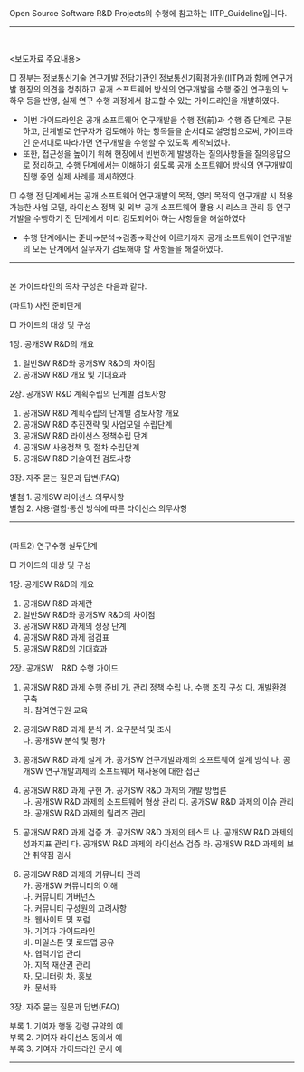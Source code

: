 Open Source Software R&D Projects의 수행에 참고하는 IITP_Guideline입니다. 
<hr>
<br>

<보도자료 주요내용>

□ 정부는 정보통신기술 연구개발 전담기관인 정보통신기획평가원(IITP)과 함께 연구개발 현장의 의견을 청취하고 공개 소프트웨어 방식의 연구개발을 수행 중인 연구원의 노하우 등을 반영, 실제 연구 수행 과정에서 참고할 수 있는 가이드라인을 개발하였다.

- 이번 가이드라인은 공개 소프트웨어 연구개발을 수행 전(前)과 수행 중 단계로 구분하고, 단계별로 연구자가 검토해야 하는 항목들을 순서대로 설명함으로써, 가이드라인 순서대로 따라가면 연구개발을 수행할 수 있도록 제작되었다.
 - 또한, 접근성을 높이기 위해 현장에서 빈번하게 발생하는 질의사항들을 질의응답으로 정리하고, 수행 단계에서는 이해하기 쉽도록 공개 소프트웨어 방식의 연구개발이 진행 중인 실제 사례를 제시하였다.

□ 수행 전 단계에서는 공개 소프트웨어 연구개발의 목적, 영리 목적의 연구개발 시 적용 가능한 사업 모델, 라이선스 정책 및 외부 공개 소프트웨어 활용 시 리스크 관리 등 연구개발을 수행하기 전 단계에서 미리 검토되어야 하는 사항들을 해설하였다
 - 수행 단계에서는 준비→분석→검증→확산에 이르기까지 공개 소프트웨어 연구개발의 모든 단계에서 실무자가 검토해야 할 사항들을 해설하였다.
 
<hr>
<br>
본 가이드라인의 목차 구성은 다음과 같다.
  
(파트1) 사전 준비단계

□ 가이드의 대상 및 구성

1장. 공개SW R&D의 개요
  1. 일반SW R&D와 공개SW R&D의 차이점
  2. 공개SW R&D 개요 및 기대효과

2장. 공개SW R&D 계획수립의 단계별 검토사항
  1. 공개SW R&D 계획수립의 단계별 검토사항 개요
  2. 공개SW R&D 추진전략 및 사업모델 수립단계
  3. 공개SW R&D 라이선스 정책수립 단계
  4. 공개SW 사용정책 및 절차 수립단계	
  5. 공개SW R&D 기술이전 검토사항	

3장. 자주 묻는 질문과 답변(FAQ)	

별첨 1. 공개SW 라이선스 의무사항	
별첨 2. 사용·결합·통신 방식에 따른 라이선스 의무사항

<hr>
<br>
(파트2) 연구수행 실무단계

□ 가이드의 대상 및 구성

1장. 공개SW R&D의 개요
  1. 공개SW R&D 과제란
  2. 일반SW R&D와 공개SW R&D의 차이점
  3. 공개SW R&D 과제의 성장 단계
  4. 공개SW R&D 과제 점검표
  5. 공개SW R&D의 기대효과

2장. 공개SW　R&D 수행 가이드
  1. 공개SW R&D 과제 수행 준비
    가. 관리 정책 수립	
    나. 수행 조직 구성	
    다. 개발환경 구축	
    라. 참여연구원 교육	

  2. 공개SW R&D 과제 분석	
    가. 요구분석 및 조사	
    나. 공개SW 분석 및 평가	

  3. 공개SW R&D 과제 설계	
    가. 공개SW 연구개발과제의 소프트웨어 설계 방식	
    나. 공개SW 연구개발과제의 소프트웨어 재사용에 대한 접근	

  4. 공개SW R&D 과제 구현	
    가. 공개SW R&D 과제의 개발 방법론	
    나. 공개SW R&D 과제의 소프트웨어 형상 관리	
    다. 공개SW R&D 과제의 이슈 관리	
    라. 공개SW R&D 과제의 릴리즈 관리	

  5. 공개SW R&D 과제 검증	
    가. 공개SW R&D 과제의 테스트	
    나. 공개SW R&D 과제의 성과지표 관리	
    다. 공개SW R&D 과제의 라이선스 검증	
    라. 공개SW R&D 과제의 보안 취약점 검사	

  6. 공개SW R&D 과제의 커뮤니티 관리	
    가. 공개SW 커뮤니티의 이해	
    나. 커뮤니티 거버넌스	
    다. 커뮤니티 구성원의 고려사항	
    라. 웹사이트 및 포럼	
    마. 기여자 가이드라인	
    바. 마일스톤 및 로드맵 공유	
    사. 협력기업 관리	
    아. 지적 재산권 관리	
    자. 모니터링	
    차. 홍보	
    카. 문서화

3장. 자주 묻는 질문과 답변(FAQ)	

부록 1. 기여자 행동 강령 규약의 예	
부록 2. 기여자 라이선스 동의서 예	
부록 3. 기여자 가이드라인 문서 예	

<hr>
<br>
